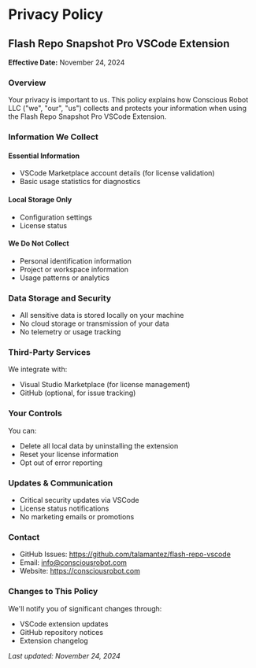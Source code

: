 # Privacy Policy

## Flash Repo Snapshot Pro VSCode Extension

**Effective Date:** November 24, 2024

### Overview
Your privacy is important to us. This policy explains how Conscious Robot LLC ("we", "our", "us") collects and protects your information when using the Flash Repo Snapshot Pro VSCode Extension.

### Information We Collect

#### Essential Information
- VSCode Marketplace account details (for license validation)
- Basic usage statistics for diagnostics

#### Local Storage Only
- Configuration settings
- License status

#### We Do Not Collect
- Personal identification information
- Project or workspace information
- Usage patterns or analytics

### Data Storage and Security
- All sensitive data is stored locally on your machine
- No cloud storage or transmission of your data
- No telemetry or usage tracking

### Third-Party Services
We integrate with:
- Visual Studio Marketplace (for license management)
- GitHub (optional, for issue tracking)

### Your Controls
You can:
- Delete all local data by uninstalling the extension
- Reset your license information
- Opt out of error reporting

### Updates & Communication
- Critical security updates via VSCode
- License status notifications
- No marketing emails or promotions

### Contact
- GitHub Issues: https://github.com/talamantez/flash-repo-vscode
- Email: info@consciousrobot.com
- Website: https://consciousrobot.com

### Changes to This Policy
We'll notify you of significant changes through:
- VSCode extension updates
- GitHub repository notices
- Extension changelog

_Last updated: November 24, 2024_